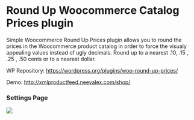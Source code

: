 # Round Up Woocommerce Catalog Prices plugin

Simple Woocommerce Round Up Prices plugin allows you to round the prices in the Woocommerce product catalog in order to force the visualy appealing values instead of ugly decimals. Round up to a nearest .10, .15 , .25 , .50 cents or to a nearest dollar.

WP Repository: https://wordpress.org/plugins/woo-round-up-prices/

Demo: http://xmlproductfeed.neevalex.com/shop/

<h3>Settings Page</h3>
<img src="https://i.imgur.com/D91pP2V.png" />




